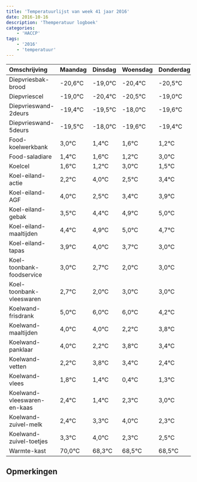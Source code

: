 ```yaml
---
title: 'Temperatuurlijst van week 41 jaar 2016'
date: 2016-10-16
description: 'Themperatuur logboek'
categories:
    - 'HACCP'
tags:
    - '2016'
    - 'temperatuur'
---
```

|Omschrijving|Maandag|Dinsdag|Woensdag|Donderdag|Vrijdag|Zaterdag|Zondag|
|:---|:---|:---|:---|:---|:---|:---|:---|
|Diepvriesbak-brood|-20,6°C|-19,0°C|-20,4°C|-20,5°C|-19,0°C|-20,6°C|-20,4°C|
|Diepvriescel|-19,0°C|-20,4°C|-20,5°C|-19,0°C|-20,6°C|-20,4°C|-20,8°C|
|Diepvrieswand-2deurs|-19,4°C|-19,5°C|-18,0°C|-19,6°C|-19,4°C|-19,8°C|-18,0°C|
|Diepvrieswand-5deurs|-19,5°C|-18,0°C|-19,6°C|-19,4°C|-19,8°C|-18,0°C|-19,5°C|
|Food-koelwerkbank|3,0°C|1,4°C|1,6°C|1,2°C|3,0°C|1,5°C|2,4°C|
|Food-saladiare|1,4°C|1,6°C|1,2°C|3,0°C|1,5°C|2,4°C|2,9°C|
|Koelcel|1,6°C|1,2°C|3,0°C|1,5°C|2,4°C|2,9°C|3,0°C|
|Koel-eiland-actie|2,2°C|4,0°C|2,5°C|3,4°C|3,9°C|4,0°C|3,7°C|
|Koel-eiland-AGF|4,0°C|2,5°C|3,4°C|3,9°C|4,0°C|3,7°C|3,0°C|
|Koel-eiland-gebak|3,5°C|4,4°C|4,9°C|5,0°C|4,7°C|4,0°C|5,0°C|
|Koel-eiland-maaltijden|4,4°C|4,9°C|5,0°C|4,7°C|4,0°C|5,0°C|5,0°C|
|Koel-eiland-tapas|3,9°C|4,0°C|3,7°C|3,0°C|4,0°C|4,0°C|2,2°C|
|Koel-toonbank-foodservice|3,0°C|2,7°C|2,0°C|3,0°C|3,0°C|1,2°C|2,8°C|
|Koel-toonbank-vleeswaren|2,7°C|2,0°C|3,0°C|3,0°C|1,2°C|2,8°C|2,4°C|
|Koelwand-frisdrank|5,0°C|6,0°C|6,0°C|4,2°C|5,8°C|5,4°C|4,4°C|
|Koelwand-maaltijden|4,0°C|4,0°C|2,2°C|3,8°C|3,4°C|2,4°C|3,3°C|
|Koelwand-panklaar|4,0°C|2,2°C|3,8°C|3,4°C|2,4°C|3,3°C|4,0°C|
|Koelwand-vetten|2,2°C|3,8°C|3,4°C|2,4°C|3,3°C|4,0°C|2,3°C|
|Koelwand-vlees|1,8°C|1,4°C|0,4°C|1,3°C|2,0°C|0,3°C|0,5°C|
|Koelwand-vleeswaren-en-kaas|2,4°C|1,4°C|2,3°C|3,0°C|1,3°C|1,5°C|1,5°C|
|Koelwand-zuivel-melk|2,4°C|3,3°C|4,0°C|2,3°C|2,5°C|2,5°C|2,3°C|
|Koelwand-zuivel-toetjes|3,3°C|4,0°C|2,3°C|2,5°C|2,5°C|2,3°C|4,0°C|
|Warmte-kast|70,0°C|68,3°C|68,5°C|68,5°C|68,3°C|70,0°C|70,0°C|

## Opmerkingen


